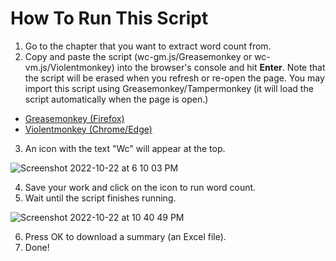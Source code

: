 # How To Run This Script

1. Go to the chapter that you want to extract word count from.
2. Copy and paste the script (wc-gm.js/Greasemonkey or wc-vm.js/Violentmonkey) into the browser's console and hit **Enter**. Note that the script will be erased when you refresh or re-open the page. You may import this script using Greasemonkey/Tampermonkey (it will load the script automatically when the page is open.)
* [Greasemonkey (Firefox)](https://addons.mozilla.org/en-US/firefox/addon/greasemonkey/)
* [Violentmonkey (Chrome/Edge)](https://chrome.google.com/webstore/detail/violentmonkey/jinjaccalgkegednnccohejagnlnfdag)
3. An icon with the text "Wc" will appear at the top.

![Screenshot 2022-10-22 at 6 10 03 PM](https://user-images.githubusercontent.com/70749497/197333686-faed0f27-0bae-458b-919e-f960c372d5f2.png)

4. Save your work and click on the icon to run word count.
5. Wait until the script finishes running. 

![Screenshot 2022-10-22 at 10 40 49 PM](https://user-images.githubusercontent.com/70749497/197345249-7750df74-c294-4500-853b-a73deee45eb5.png)

6. Press OK to download a summary (an Excel file).
7. Done!

